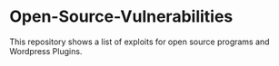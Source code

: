 # Open-Source-Vulnerabilities
This repository shows a list of exploits for open source programs and Wordpress Plugins.
